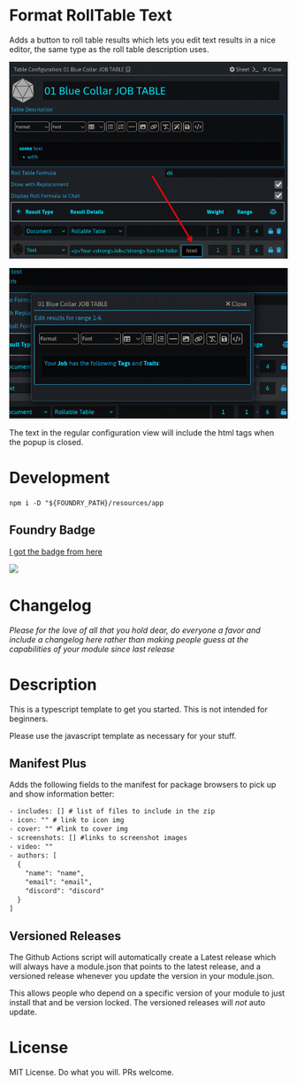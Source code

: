 # Format RollTable Text
Adds a button to roll table results which lets you edit text results in a nice editor, the same type as the roll table description uses.

![Screenshot of a rolltable config document with the new `html` button](images/rolltable-config.png)

![Screenshot of the popup editor](images/editor_popup.png)

The text in the regular configuration view will include the html tags when the popup is closed.

# Development
`npm i -D "${FOUNDRY_PATH}/resources/app`

## Foundry Badge
[I got the badge from here](https://foundryshields.com/)

![](https://img.shields.io/badge/Foundry-v0.7.9-informational)
<!--- Downloads @ Latest Badge -->
<!--- replace <user>/<repo> with your username/repository -->
<!--- ![Latest Release Download Count](https://img.shields.io/github/downloads/<user>/<repo>/latest/module.zip) -->

<!--- Forge Bazaar Install % Badge -->
<!--- replace <your-module-name> with the `name` in your manifest -->
<!--- ![Forge Installs](https://img.shields.io/badge/dynamic/json?label=Forge%20Installs&query=package.installs&suffix=%25&url=https%3A%2F%2Fforge-vtt.com%2Fapi%2Fbazaar%2Fpackage%2F<your-module-name>&colorB=4aa94a) -->

# Changelog
*Please for the love of all that you hold dear, do everyone a favor and include a changelog here rather than making people guess at the capabilities of your module since last release*

# Description
This is a typescript template to get you started. This is not intended for beginners.

Please use the javascript template as necessary for your stuff.


## Manifest Plus
Adds the following fields to the manifest for package browsers to pick up and show information better:

```
- includes: [] # list of files to include in the zip
- icon: "" # link to icon img
- cover: "" #link to cover img
- screenshots: [] #links to screenshot images
- video: ""
- authors: [
  {
    "name": "name",
    "email": "email",
    "discord": "discord"
  }
]

```


## Versioned Releases

The Github Actions script will automatically create a Latest release which will always have a module.json that points to the latest release, and a versioned release whenever you update the version in your module.json. 

This allows people who depend on a specific version of your module to just install that and be version locked. The versioned releases will *not* auto update. 


# License
MIT License. Do what you will. PRs welcome. 
